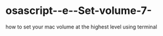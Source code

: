 osascript--e--Set-volume-7-
===========================

how to set your mac volume at the highest level using terminal

